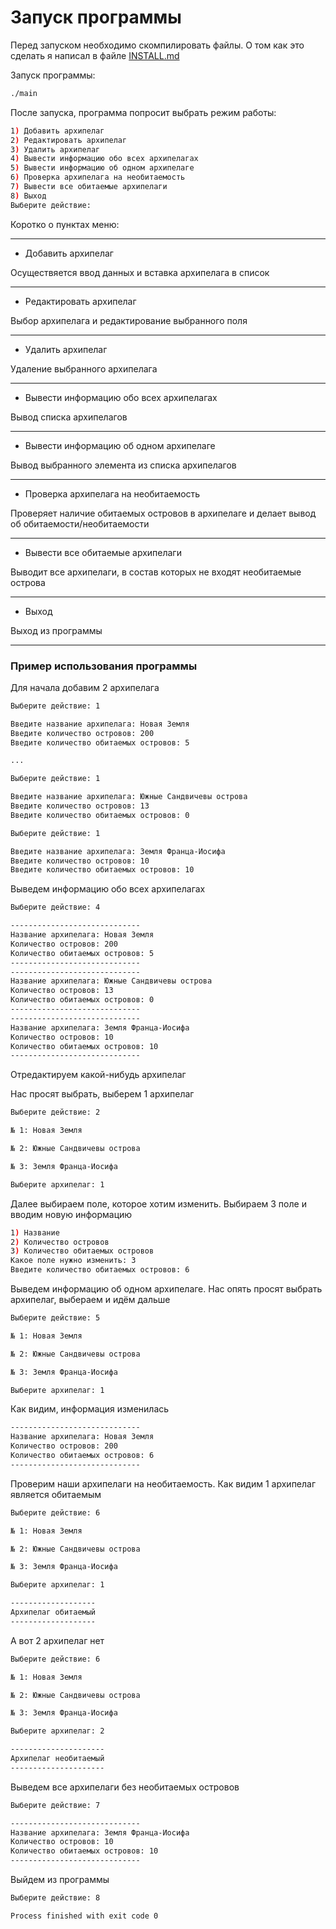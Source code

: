# Запуск программы

Перед запуском необходимо скомпилировать файлы. О том как это сделать я написал в 
файле [INSTALL.md](https://gitlab.com/makarty/edu-works/-/blob/master/system%20programming/3practical/INSTALL.md)

Запуск программы:

```bash
./main
```

После запуска, программа попросит выбрать режим работы:


```bash
1) Добавить архипелаг
2) Редактировать архипелаг
3) Удалить архипелаг
4) Вывести информацию обо всех архипелагах
5) Вывести информацию об одном архипелаге
6) Проверка архипелага на необитаемость
7) Вывести все обитаемые архипелаги
8) Выход
Выберите действие: 
```

Коротко о пунктах меню:

-----------------

- Добавить архипелаг

Осуществяется ввод данных и вставка архипелага в список

-----------------

- Редактировать архипелаг

Выбор архипелага и редактирование выбранного поля

-----------------

- Удалить архипелаг

Удаление выбранного архипелага

-----------------

- Вывести информацию обо всех архипелагах

Вывод списка архипелагов

-----------------

- Вывести информацию об одном архипелаге

Вывод выбранного элемента из списка архипелагов

-----------------

- Проверка архипелага на необитаемость

Проверяет наличие обитаемых островов в архипелаге и делает вывод об
обитаемости/необитаемости

-----------------

- Вывести все обитаемые архипелаги

Выводит все архипелаги, в состав которых не входят необитаемые острова

-----------------

- Выход

Выход из программы

-----------------

### Пример использования программы

Для начала добавим 2 архипелага

```bash
Выберите действие: 1

Введите название архипелага: Новая Земля
Введите количество островов: 200
Введите количество обитаемых островов: 5

...

Выберите действие: 1

Введите название архипелага: Южные Сандвичевы острова
Введите количество островов: 13
Введите количество обитаемых островов: 0

Выберите действие: 1

Введите название архипелага: Земля Франца-Иосифа
Введите количество островов: 10
Введите количество обитаемых островов: 10
```

Выведем информацию обо всех архипелагах

```bash
Выберите действие: 4

-----------------------------
Название архипелага: Новая Земля
Количество островов: 200
Количество обитаемых островов: 5
-----------------------------
-----------------------------
Название архипелага: Южные Сандвичевы острова
Количество островов: 13
Количество обитаемых островов: 0
-----------------------------
-----------------------------
Название архипелага: Земля Франца-Иосифа
Количество островов: 10
Количество обитаемых островов: 10
-----------------------------
```

Отредактируем какой-нибудь архипелаг

Нас просят выбрать, выберем 1 архипелаг

```bash
Выберите действие: 2

№ 1: Новая Земля

№ 2: Южные Сандвичевы острова

№ 3: Земля Франца-Иосифа

Выберите архипелаг: 1
```

Далее выбираем поле, которое хотим изменить. Выбираем 3 поле и вводим новую
информацию

```bash
1) Название
2) Количество островов
3) Количество обитаемых островов
Какое поле нужно изменить: 3
Введите количество обитаемых островов: 6
```

Выведем информацию об одном архипелаге. Нас опять просят выбрать архипелаг,
выбераем и идём дальше

```bash
Выберите действие: 5

№ 1: Новая Земля

№ 2: Южные Сандвичевы острова

№ 3: Земля Франца-Иосифа

Выберите архипелаг: 1
```

Как видим, информация изменилась

```bash
-----------------------------
Название архипелага: Новая Земля
Количество островов: 200
Количество обитаемых островов: 6
-----------------------------
```

Проверим наши архипелаги на необитаемость. Как видим 1 архипелаг является
обитаемым

```bash
Выберите действие: 6

№ 1: Новая Земля

№ 2: Южные Сандвичевы острова

№ 3: Земля Франца-Иосифа

Выберите архипелаг: 1

-------------------
Архипелаг обитаемый
-------------------
```

А вот 2 архипелаг нет

```bash
Выберите действие: 6

№ 1: Новая Земля

№ 2: Южные Сандвичевы острова

№ 3: Земля Франца-Иосифа

Выберите архипелаг: 2

---------------------
Архипелаг необитаемый
---------------------
```

Выведем все архипелаги без необитаемых островов

```bash
Выберите действие: 7

-----------------------------
Название архипелага: Земля Франца-Иосифа
Количество островов: 10
Количество обитаемых островов: 10
-----------------------------

```

Выйдем из программы

```bash
Выберите действие: 8

Process finished with exit code 0
```

